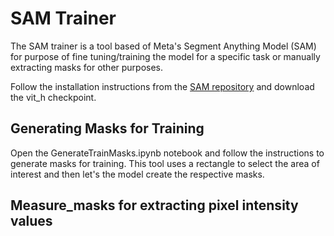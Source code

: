 # SAM Trainer

The SAM trainer is a tool based of Meta's Segment Anything Model (SAM) for purpose of fine tuning/training the model for a specific task or manually extracting masks for other purposes. 

Follow the installation instructions from the [SAM repository](https://github.com/facebookresearch/segment-anything/tree/main) and download the vit_h checkpoint.

## Generating Masks for Training
Open the GenerateTrainMasks.ipynb notebook and follow the instructions to generate masks for training. This tool uses a rectangle to select the area of interest and then let's the model create the respective masks.

## Measure_masks for extracting pixel intensity values